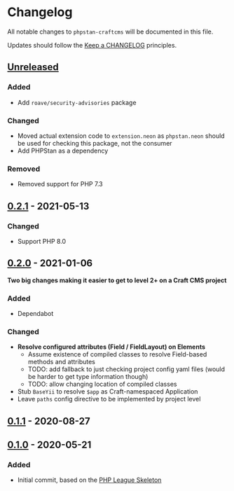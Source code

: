 # Changelog

All notable changes to `phpstan-craftcms` will be documented in this file.

Updates should follow the [Keep a CHANGELOG](http://keepachangelog.com/) principles.

## [Unreleased](https://github.com/studio-stomp/phpstan-craftcms/compare/0.2.1...main)

### Added
- Add `roave/security-advisories` package

### Changed
- Moved actual extension code to `extension.neon` as `phpstan.neon` should be used for checking this package, not the consumer
- Add PHPStan as a dependency

### Removed
- Removed support for PHP 7.3

## [0.2.1](https://github.com/studio-stomp/phpstan-craftcms/compare/0.2.0...0.2.1) - 2021-05-13

### Changed
- Support PHP 8.0

## [0.2.0](https://github.com/studio-stomp/phpstan-craftcms/compare/0.1.1...0.2.0) - 2021-01-06
**Two big changes making it easier to get to level 2+ on a Craft CMS project**

### Added
- Dependabot

### Changed
- **Resolve configured attributes (Field / FieldLayout) on Elements**
    - Assume existence of compiled classes to resolve Field-based methods and attributes
    - TODO: add fallback to just checking project config yaml files (would be harder to get type information though)
    - TODO: allow changing location of compiled classes
- Stub `BaseYii` to resolve `$app` as Craft-namespaced Application
- Leave `paths` config directive to be implemented by project level

## [0.1.1](https://github.com/studio-stomp/phpstan-craftcms/compare/0.1.0...0.1.1) - 2020-08-27

## [0.1.0](https://github.com/studio-stomp/phpstan-craftcms/tree/0.1.0) - 2020-05-21

### Added
- Initial commit, based on the [PHP League Skeleton](https://github.com/thephpleague/skeleton)
